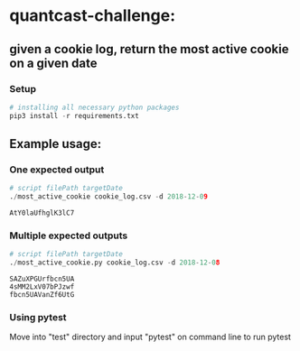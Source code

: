 # quantcast-challenge: 
## given a cookie log, return the most active cookie on a given date 


### Setup
```python
# installing all necessary python packages
pip3 install -r requirements.txt
```

## Example usage: 

### One expected output 
```python
# script filePath targetDate
./most_active_cookie cookie_log.csv -d 2018-12-09
```
```
AtY0laUfhglK3lC7
```

### Multiple expected outputs
```python
# script filePath targetDate
./most_active_cookie.py cookie_log.csv -d 2018-12-08
```
```
SAZuXPGUrfbcn5UA
4sMM2LxV07bPJzwf
fbcn5UAVanZf6UtG
```

### Using pytest

Move into "test" directory and input "pytest" on command line to run pytest




